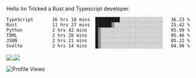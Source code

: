 Hello Im Tricked a Rust and Typescript developer.

<!--START_SECTION:waka-->

```text
TypeScript       16 hrs 18 mins  █████████░░░░░░░░░░░░░░░░   36.23 %
Rust             11 hrs 27 mins  ██████▒░░░░░░░░░░░░░░░░░░   25.42 %
Python           2 hrs 42 mins   █▒░░░░░░░░░░░░░░░░░░░░░░░   05.99 %
TOML             2 hrs 28 mins   █▒░░░░░░░░░░░░░░░░░░░░░░░   05.46 %
JSON             2 hrs 21 mins   █▒░░░░░░░░░░░░░░░░░░░░░░░   05.22 %
Svelte           2 hrs 14 mins   █▒░░░░░░░░░░░░░░░░░░░░░░░   04.98 %
```

<!--END_SECTION:waka-->

<a href="https://github.com/Tricked-dev?tab=repositories">
  <img align="center" src="https://github-readme-stats.vercel.app/api/top-langs/?username=Tricked-dev&hide=scheme&count_private=true&title_color=EC5061&text_color=FBDCDF&icon_color=E89F9A&bg_color=0D1117" />
</a>
<a href="https://github.com/Tricked-dev?tab=repositories">
  <img align="center" src="https://github-readme-stats.vercel.app/api?username=Tricked-dev&show_icons=true&line_height=33&count_private=true&title_color=EC5061&text_color=FBDCDF&icon_color=E89F9A&bg_color=0D1117&compact=true" />
</a>

![Profile Views](https://api.tricked.pro/badge?user=tricked&style=FlatSquare)
